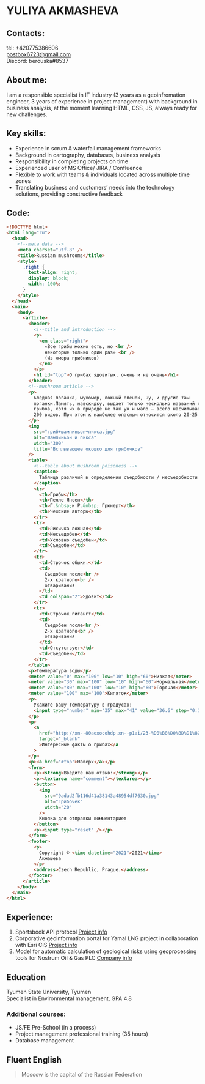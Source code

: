 # **YULIYA AKMASHEVA**

## Contacts:

tel: +420775386606  
postbox6723@gmail.com  
Discord: berouska#8537

## About me:

I am a responsible specialist in IT industry (3 years as a geoinfromation engineer, 3 years of experience in project management) with background in business analysis, at the moment learning HTML, CSS, JS, always ready for new challenges.

## Key skills:

- Experience in scrum & waterfall management frameworks
- Background in cartography, databases, business analysis
- Responsibility in completing projects on time
- Experienced user of MS Office/ JIRA / Confluence
- Flexible to work with teams & individuals located across multiple time zones
- Translating business and customers’ needs into the technology solutions, providing constructive feedback

## Code:

```html
<!DOCTYPE html>
<html lang="ru">
  <head>
    <!--meta data -->
    <meta charset="utf-8" />
    <title>Russian mushrooms</title>
    <style>
      .right {
        text-align: right;
        display: block;
        width: 100%;
      }
    </style>
  </head>
  <main>
    <body>
      <article>
        <header>
          <!--title and introduction -->
          <p>
            <em class="right">
              «Все грибы можно есть, но <br />
              некоторые только один раз» <br />
              (Из юмора грибников)
            </em>
          </p>
          <h1 id="top">О грибах ядовитых, очень и не очень</h1>
        </header>
        <!--mushroom article -->
        <p>
          Бледная поганка, мухомор, ложный опенок, ну, и другие там
          поганки.Память, навскидку, выдает только несколько названий ядовитых
          грибов, хотя их в природе не так уж и мало – всего насчитывается до
          200 видов. При этом к наиболее опасным относится около 20-25 видов
        </p>
        <img
          src="гриб+шампиньон+пикса.jpg"
          alt="Шампиньон и пикса"
          width="300"
          title="Всплывающее окошко для грибочков"
        />
        <table>
          <!--table about mushroom poisoness -->
          <caption>
            Таблица различий в определении съедобности / несъедобности грибов
          </caption>
          <tr>
            <th>Грибы</th>
            <th>Пелле Янсен</th>
            <th>Г.&nbsp;и Р.&nbsp; Грюнерт</th>
            <th>Чешские авторы</th>
          </tr>
          <tr>
            <td>Лисичка ложная</td>
            <td>Несъедобен</td>
            <td>Условно съедобен</td>
            <td>Съедобен</td>
          </tr>
          <tr>
            <td>Строчок обыкн.</td>
            <td>
              Съедобен после<br />
              2-х кратного<br />
              отваривания
            </td>
            <td colspan="2">Ядовит</td>
          </tr>
          <tr>
            <td>Строчок гигангт</td>
            <td>
              Съедобен после<br />
              2-х кратного<br />
              отваривания
            </td>
            <td>Отсутствует</td>
            <td>Съедобен</td>
          </tr>
        </table>
        <p>Температура воды</p>
        <meter value="0" max="100" low="10" high="60">Низкая</meter>
        <meter value="30" max="100" low="10" high="60">Нормальная</meter>
        <meter value="80" max="100" low="10" high="60">Горячая</meter>
        <meter value="100" max="100">Кипяток</meter>
        <p>
          Укажите вашу температуру в градусах:
          <input type="number" min="35" max="41" value="36.6" step="0.1" />
        </p>
        <p>
          <a
            href="http://xn--80aexocohdp.xn--p1ai/23-%D0%B8%D0%BD%D1%82%D0%B5%D1%80%D0%B5%D1%81%D0%BD%D1%8B%D1%85-%D1%84%D0%B0%D0%BA%D1%82%D0%B0-%D0%BE-%D0%B3%D1%80%D0%B8%D0%B1%D0%B0%D1%85/#:~:text=%D0%92%D0%BE%20%D0%BC%D0%BD%D0%BE%D0%B3%D0%B8%D1%85%20%D1%81%D1%82%D1%80%D0%B0%D0%BD%D0%B0%D1%85%20%D0%B2%20%D0%BF%D0%B8%D1%89%D1%83,%D0%B2%D1%8B%D0%B6%D0%B8%D0%BB%D0%B8%20%D0%B2%20%D1%80%D0%B0%D0%B9%D0%BE%D0%BD%D0%B5%20%D1%87%D0%B5%D1%80%D0%BD%D0%BE%D0%B1%D1%8B%D0%BB%D1%8C%D1%81%D0%BA%D0%BE%D0%B9%20%D0%B0%D0%B2%D0%B0%D1%80%D0%B8%D0%B8."
            target="_blank"
            >Интересные факты о грибах</a
          >
        </p>
        <p><a href="#top">Наверх</a></p>
        <form>
          <p><strong>Введите ваш отзыв:</strong></p>
          <p><textarea name="comment"></textarea></p>
          <button>
            <img
              src="9adad2fb116d41a38143a48954df7630.jpg"
              alt="Грибочек"
              width="20"
            />
            Кнопка для отправки комментариев
          </button>
          <p><input type="reset" /></p>
        </form>
        <footer>
          <p>
            Copyright © <time datetime="2021">2021</time>
            Акмашева
          </p>
          <address>Czech Republic, Prague.</address>
        </footer>
      </article>
    </body>
  </main>
</html>
```

## Experience:

1. Sportsbook API protocol [Project info](https://slotegrator.pro/sportegrator.html)
2. Corporative geoinformation portal for Yamal LNG project in collaboration with Esri CIS [Project info](http://yamallng.ru/en/)
3. Model for automatic calculation of geological risks using geoprocessing tools for Nostrum Oil & Gas PLC [Company info](https://www.nostrumoilandgas.com/)

## Education

Tyumen State University, Tyumen  
Specialist in Environmental management, GPA 4.8

### Additional courses:

- JS/FE Pre-School (in a process)
- Project management professional training (35 hours)
- Database management

## Fluent English

> Moscow is the capital of the Russian Federation
